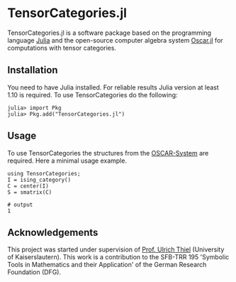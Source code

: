 # TensorCategories.jl

TensorCategories.jl is a software package based on the programming language [Julia](https://julialang.org) and the open-source computer algebra system [Oscar.jl](https://github.com/oscar-system/Oscar.jl) for computations with tensor categories. 

## Installation

You need to have Julia installed. For reliable results Julia version at least 1.10 is required. To use TensorCategories
do the following:

```julia-repl
julia> import Pkg
julia> Pkg.add("TensorCategories.jl")
```

## Usage

To use TensorCategories the structures from the [OSCAR-System](https://github.com/oscar-system/Oscar.jl) are required. Here a minimal usage example.

```jldoctest 
using TensorCategories;
I = ising_category()
C = center(I)
S = smatrix(C)

# output 
1
```

## Acknowledgements

This project was started under supervision of [Prof. Ulrich Thiel](https://ulthiel.com/math/)  (University of Kaiserslautern). This work is a
contribution to the SFB-TRR 195 'Symbolic Tools in Mathematics and their
Application' of the German Research Foundation (DFG).
